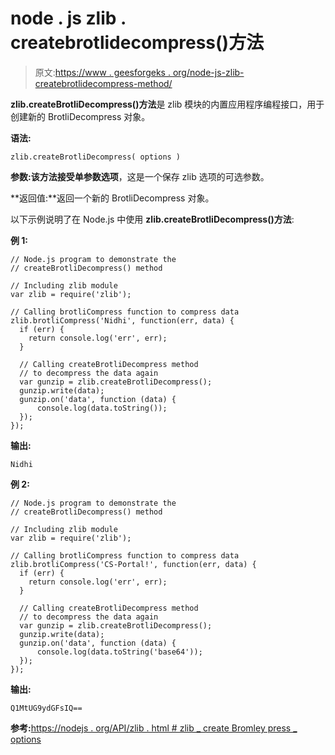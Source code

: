 # node . js zlib . createbrotlidecompress()方法

> 原文:[https://www . geesforgeks . org/node-js-zlib-createbrotlidecompress-method/](https://www.geeksforgeeks.org/node-js-zlib-createbrotlidecompress-method/)

**zlib.createBrotliDecompress()方法**是 zlib 模块的内置应用程序编程接口，用于创建新的 BrotliDecompress 对象。

**语法:**

```
zlib.createBrotliDecompress( options )
```

**参数:**该方法接受单参数**选项**，这是一个保存 zlib 选项的可选参数。

**返回值:**返回一个新的 BrotliDecompress 对象。

以下示例说明了在 Node.js 中使用 **zlib.createBrotliDecompress()方法**:

**例 1:**

```
// Node.js program to demonstrate the     
// createBrotliDecompress() method

// Including zlib module
var zlib = require('zlib');

// Calling brotliCompress function to compress data
zlib.brotliCompress('Nidhi', function(err, data) {
  if (err) { 
    return console.log('err', err);
  }

  // Calling createBrotliDecompress method
  // to decompress the data again
  var gunzip = zlib.createBrotliDecompress();
  gunzip.write(data);
  gunzip.on('data', function (data) {
      console.log(data.toString());
  });
});
```

**输出:**

```
Nidhi

```

**例 2:**

```
// Node.js program to demonstrate the     
// createBrotliDecompress() method

// Including zlib module
var zlib = require('zlib');

// Calling brotliCompress function to compress data
zlib.brotliCompress('CS-Portal!', function(err, data) {
  if (err) { 
    return console.log('err', err);
  }

  // Calling createBrotliDecompress method
  // to decompress the data again
  var gunzip = zlib.createBrotliDecompress();
  gunzip.write(data);
  gunzip.on('data', function (data) {
      console.log(data.toString('base64'));
  });
});
```

**输出:**

```
Q1MtUG9ydGFsIQ==

```

**参考:**[https://nodejs . org/API/zlib . html # zlib _ create Bromley press _ options](https://nodejs.org/api/zlib.html#zlib_zlib_createbrotlidecompress_options)